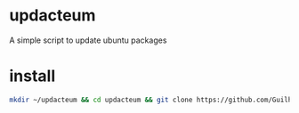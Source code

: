 # updacteum
A simple script to update ubuntu packages

# install
``` bash
mkdir ~/updacteum && cd updacteum && git clone https://github.com/GuilhermeTerriaga/updacteum.git && ./install.sh
```
